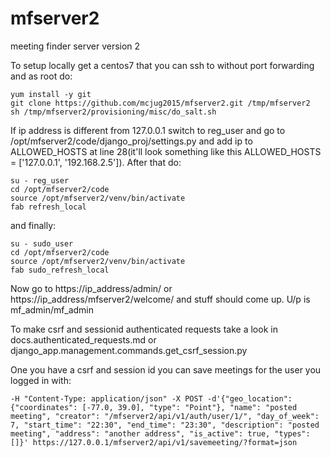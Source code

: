# mfserver2
meeting finder server version 2


To setup locally get a centos7 that you can ssh to without port forwarding and as root do:
```
yum install -y git
git clone https://github.com/mcjug2015/mfserver2.git /tmp/mfserver2
sh /tmp/mfserver2/provisioning/misc/do_salt.sh
```

If ip address is different from 127.0.0.1 switch to reg_user and go to /opt/mfserver2/code/django_proj/settings.py and add ip to ALLOWED_HOSTS at line 28(it'll look something like this ALLOWED_HOSTS = ['127.0.0.1', '192.168.2.5']). After that do:
```
su - reg_user
cd /opt/mfserver2/code
source /opt/mfserver2/venv/bin/activate
fab refresh_local
```
and finally:
```
su - sudo_user
cd /opt/mfserver2/code
source /opt/mfserver2/venv/bin/activate
fab sudo_refresh_local
```
Now go to https://ip_address/admin/ or https://ip_address/mfserver2/welcome/ and stuff should come up. U/p is mf_admin/mf_admin


To make csrf and sessionid authenticated requests take a look in docs.authenticated_requests.md or django_app.management.commands.get_csrf_session.py


One you have a csrf and session id you can save meetings for the user you logged in with:
```
-H "Content-Type: application/json" -X POST -d'{"geo_location": {"coordinates": [-77.0, 39.0], "type": "Point"}, "name": "posted meeting", "creator": "/mfserver2/api/v1/auth/user/1/", "day_of_week": 7, "start_time": "22:30", "end_time": "23:30", "description": "posted meeting", "address": "another address", "is_active": true, "types": []}' https://127.0.0.1/mfserver2/api/v1/savemeeting/?format=json
```

